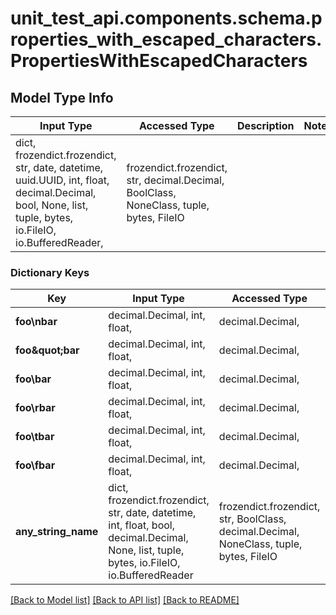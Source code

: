 # unit_test_api.components.schema.properties_with_escaped_characters.PropertiesWithEscapedCharacters

## Model Type Info
Input Type | Accessed Type | Description | Notes
------------ | ------------- | ------------- | -------------
dict, frozendict.frozendict, str, date, datetime, uuid.UUID, int, float, decimal.Decimal, bool, None, list, tuple, bytes, io.FileIO, io.BufferedReader,  | frozendict.frozendict, str, decimal.Decimal, BoolClass, NoneClass, tuple, bytes, FileIO |  | 

### Dictionary Keys
Key | Input Type | Accessed Type | Description | Notes
------------ | ------------- | ------------- | ------------- | -------------
**foo\nbar** | decimal.Decimal, int, float,  | decimal.Decimal,  |  | [optional] 
**foo\&quot;bar** | decimal.Decimal, int, float,  | decimal.Decimal,  |  | [optional] 
**foo\\bar** | decimal.Decimal, int, float,  | decimal.Decimal,  |  | [optional] 
**foo\rbar** | decimal.Decimal, int, float,  | decimal.Decimal,  |  | [optional] 
**foo\tbar** | decimal.Decimal, int, float,  | decimal.Decimal,  |  | [optional] 
**foo\fbar** | decimal.Decimal, int, float,  | decimal.Decimal,  |  | [optional] 
**any_string_name** | dict, frozendict.frozendict, str, date, datetime, int, float, bool, decimal.Decimal, None, list, tuple, bytes, io.FileIO, io.BufferedReader | frozendict.frozendict, str, BoolClass, decimal.Decimal, NoneClass, tuple, bytes, FileIO | any string name can be used but the value must be the correct type | [optional]

[[Back to Model list]](../../../README.md#documentation-for-models) [[Back to API list]](../../../README.md#documentation-for-api-endpoints) [[Back to README]](../../../README.md)

